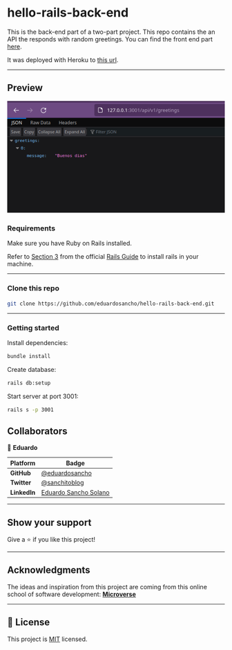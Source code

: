 # hello-rails-back-end
This is the back-end part of a two-part project. This repo contains the an API the responds with random greetings.
You can find the front end part [here](https://github.com/eduardosancho/hello-react-front-end).

It was deployed with Heroku to [this url](https://desolate-tundra-61515.herokuapp.com/api/v1/greetings).
<hr>

## Preview
![preview](./screenshot.png)

### Requirements
Make sure you have Ruby on Rails installed.

Refer to [Section 3](https://guides.rubyonrails.org/v5.1/getting_started.html#:~:text=3%20Creating%20a%20New%20Rails%20Project) from the official [Rails Guide](https://rubyonrails.org/) to install rails in your machine.
<hr>

### Clone this repo
~~~ bash
git clone https://github.com/eduardosancho/hello-rails-back-end.git
~~~
<hr>

### Getting started
Install dependencies:
~~~ bash
bundle install
~~~

Create database:
~~~ bash
rails db:setup
~~~

Start server at port 3001:
~~~ bash
rails s -p 3001
~~~

## Collaborators
👤 **Eduardo**

 Platform | Badge |
 --- | --- |
 **GitHub**  | [@eduardosancho](https://github.com/eduardosancho)
 **Twitter** | [@sanchitoblog](https://twitter.com/sanchitoblog)
 **LinkedIn** | [Eduardo Sancho Solano](https://www.linkedin.com/in/eduardo-sancho-solano/)
<hr>
 
## Show your support

Give a ⭐️ if you like this project!
<hr>

## Acknowledgments

The ideas and inspiration from this project are coming from this online school of software development:
 [**Microverse**](https://www.microverse.org/)
<hr>

## 📝 License

This project is [MIT](./MIT.md) licensed.
